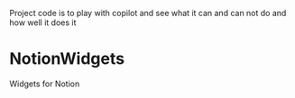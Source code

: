 Project code is to play with copilot and see what it can and can not do and how well it does it

# NotionWidgets
Widgets for Notion
